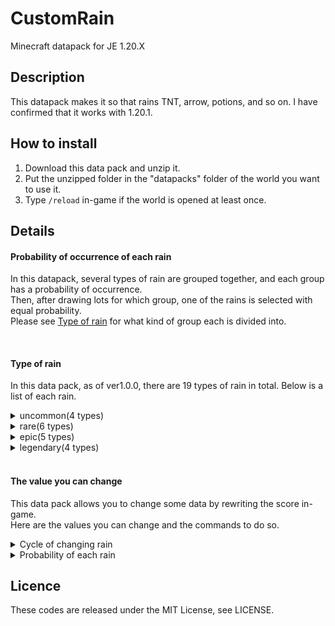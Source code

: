 # CustomRain
Minecraft datapack for JE 1.20.X  

## Description
This datapack makes it so that rains TNT, arrow, potions, and so on.
I have confirmed that it works with 1.20.1. 

## How to install
1. Download this data pack and unzip it.  
2. Put the unzipped folder in the "datapacks" folder of the world you want to use it.  
3. Type `/reload` in-game if the world is opened at least once.    

## Details

 #### Probability of occurrence of each rain
In this datapack, several types of rain are grouped together, and each group has a probability of occurrence.   
Then, after drawing lots for which group, one of the rains is selected with equal probability.  
Please see [Type of rain](#Type-of-rain) for what kind of group each is divided into.

<br>

 #### Type of rain
In this data pack, as of ver1.0.0, there are 19 types of rain in total.
Below is a list of each rain. 
<details><summary>uncommon(4 types)</summary>

```
1. Arrows: rain of arrows.  
2. Experience Orb: rain of a small amount of experience orbs.
3. Trident: rain of tridents.
4. Fire: rain of fire.
```
</details>
<details><summary>rare(6 types)</summary>

```
1. Random Items: rain of random items.
2. Random Mobs: rain of random mobs. (Boss mobs such as Wardens are excluded.)
3. Random Potions: rain of random splash potions. (these potions are available in vanilla)
4. Random blocks: rain of random blocks.
5. Wither Skull: rain of wither skull.
6. Food: rain of random food items.
```
</details>
<details><summary>epic(5 types)</summary>

```
1. Sonic Boom: rain of sonic boom. The only rain of all that penetrates the ceiling.
2. TNT: rain of ignited TNT.
3. Lightning bolt: rain of lightning bolt.
4. Gold: rain of gold items.
5. Hostile Mobs: Rain of hostile mobs. (Wardens, Ender Dragons, and Withers are excluded.)
``` 
</details>
<details><summary>legendary(4 types)</summary>

```
1. Smithing templates: rain of smithing templates.
2. Ores: rain of ore blocks and mineral blocks.
3. Fireball: rain of fireball. explosion power is greater than normal.
4. Dragon fireball: rain of dragon fireball.
```
</details>

<br>

 #### The value you can change
This data pack allows you to change some data by rewriting the score in-game.    
Here are the values ​​you can change and the commands to do so.
<details><summary>Cycle of changing rain</summary>

<br>

・ You can specify the maximum amount of time it takes for the rain to change in ticks (1/20th of a second). The default is 1200 (60 seconds).
```
/scoreboard players set #weather_cycle_max CR <value>
```   

<br>

・ You can specify the minimum amount of time it takes for the rain to change in ticks (1/20th of a second). The default is 600 (30 seconds).
```
/scoreboard players set #weather_cycle_min CR <value>
```

</details>
<details><summary>Probability of each rain
</summary>

<br>

・　You can specify weights for the probability that no rain will occur. The default is 0. 
```
/scoreboard players set #initial_weight CR_common <value>
```

<br>

・　You can specify the weight of the probability that an uncommon is chosen. The default is 50.
```
/scoreboard players set #initial_weight CR_uncommon <value>
```

<br>

・　You can specify the weight of the probability that a rare is chosen. The default is 30.  
```
/scoreboard players set #initial_weight CR_rare <value>
```

<br>

・ You can specify the weight of the probability that an epic is chosen. The default is 15.  
```
/scoreboard players set #initial_weight CR_epic <value>
```

<br>

・ You can specify the weight of the probability that a legendary is chosen. The default is 5. 
```
/scoreboard players set #initial_weight CR_legendary <value>
```
</details>

## Licence
These codes are released under the MIT License, see LICENSE.


